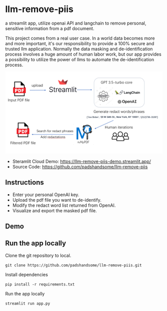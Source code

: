 # llm-remove-piis
a streamlit app, utilize openai API and langchain to remove personal, sensitive information from a pdf document.

This project comes from a real user case. In a world data becomes more and more important, it's our responsibility to provide a 100% secure and trusted llm application. Normally the data masking and de-identification process involves a huge amount of human labor work, but our app provides a possibility to utilize the power of llms to automate the de-identification process.

![Project Structure](./image/project.png)

 - Steramlit Cloud Demo: https://llm-remove-piis-demo.streamlit.app/
 - Source Code: https://github.com/padshandsome/llm-remove-piis

## Instructions 
- Enter your personal OpenAI key.
- Upload the pdf file you want to de-identify.
- Modify the redact word list returned from OpenAI.
- Visualize and export the masked pdf file.

 ## Demo



 ## Run the app locally

Clone the git repository to local.
 ```
 git clone https://github.com/padshandsome/llm-remove-piis.git
 ```
 Install dependencies
 ```
 pip install -r requirements.txt
 ```
 Run the app locally
 ```
 streamlit run app.py
 ```




 


